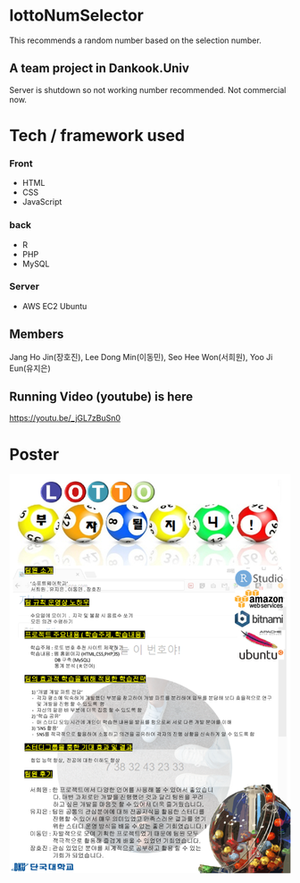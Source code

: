 # lottoNumSelector
This recommends a random number based on the selection number.

## A team project in Dankook.Univ
Server is shutdown so not working number recommended.
Not commercial now.

# Tech / framework used
### Front 
- HTML 
- CSS 
- JavaScript
### back 
- R 
- PHP 
- MySQL
### Server
- AWS EC2 Ubuntu

## Members
Jang Ho Jin(장호진), Lee Dong Min(이동민), Seo Hee Won(서희원), Yoo Ji Eun(유지은)

## Running Video (youtube) is here 
https://youtu.be/_jGL7zBuSn0

# Poster
![image](https://github.com/hojin-kr/lottoNumSelector/blob/master/CTL%20%ED%8F%AC%EC%8A%A4%ED%84%B0(%EB%A1%9C%EB%98%90).pptx.png)
